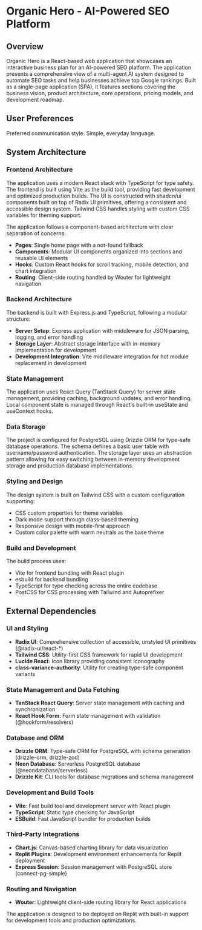 # Organic Hero - AI-Powered SEO Platform

## Overview

Organic Hero is a React-based web application that showcases an interactive business plan for an AI-powered SEO platform. The application presents a comprehensive view of a multi-agent AI system designed to automate SEO tasks and help businesses achieve top Google rankings. Built as a single-page application (SPA), it features sections covering the business vision, product architecture, core operations, pricing models, and development roadmap.

## User Preferences

Preferred communication style: Simple, everyday language.

## System Architecture

### Frontend Architecture
The application uses a modern React stack with TypeScript for type safety. The frontend is built using Vite as the build tool, providing fast development and optimized production builds. The UI is constructed with shadcn/ui components built on top of Radix UI primitives, offering a consistent and accessible design system. Tailwind CSS handles styling with custom CSS variables for theming support.

The application follows a component-based architecture with clear separation of concerns:
- **Pages**: Single home page with a not-found fallback
- **Components**: Modular UI components organized into sections and reusable UI elements
- **Hooks**: Custom React hooks for scroll tracking, mobile detection, and chart integration
- **Routing**: Client-side routing handled by Wouter for lightweight navigation

### Backend Architecture
The backend is built with Express.js and TypeScript, following a modular structure:
- **Server Setup**: Express application with middleware for JSON parsing, logging, and error handling
- **Storage Layer**: Abstract storage interface with in-memory implementation for development
- **Development Integration**: Vite middleware integration for hot module replacement in development

### State Management
The application uses React Query (TanStack Query) for server state management, providing caching, background updates, and error handling. Local component state is managed through React's built-in useState and useContext hooks.

### Data Storage
The project is configured for PostgreSQL using Drizzle ORM for type-safe database operations. The schema defines a basic user table with username/password authentication. The storage layer uses an abstraction pattern allowing for easy switching between in-memory development storage and production database implementations.

### Styling and Design
The design system is built on Tailwind CSS with a custom configuration supporting:
- CSS custom properties for theme variables
- Dark mode support through class-based theming
- Responsive design with mobile-first approach
- Custom color palette with warm neutrals as the base theme

### Build and Development
The build process uses:
- Vite for frontend bundling with React plugin
- esbuild for backend bundling
- TypeScript for type checking across the entire codebase
- PostCSS for CSS processing with Tailwind and Autoprefixer

## External Dependencies

### UI and Styling
- **Radix UI**: Comprehensive collection of accessible, unstyled UI primitives (@radix-ui/react-*)
- **Tailwind CSS**: Utility-first CSS framework for rapid UI development
- **Lucide React**: Icon library providing consistent iconography
- **class-variance-authority**: Utility for creating type-safe component variants

### State Management and Data Fetching
- **TanStack React Query**: Server state management with caching and synchronization
- **React Hook Form**: Form state management with validation (@hookform/resolvers)

### Database and ORM
- **Drizzle ORM**: Type-safe ORM for PostgreSQL with schema generation (drizzle-orm, drizzle-zod)
- **Neon Database**: Serverless PostgreSQL database (@neondatabase/serverless)
- **Drizzle Kit**: CLI tools for database migrations and schema management

### Development and Build Tools
- **Vite**: Fast build tool and development server with React plugin
- **TypeScript**: Static type checking for JavaScript
- **ESBuild**: Fast JavaScript bundler for production builds

### Third-Party Integrations
- **Chart.js**: Canvas-based charting library for data visualization
- **Replit Plugins**: Development environment enhancements for Replit deployment
- **Express Session**: Session management with PostgreSQL store (connect-pg-simple)

### Routing and Navigation
- **Wouter**: Lightweight client-side routing library for React applications

The application is designed to be deployed on Replit with built-in support for development tools and production optimizations.
